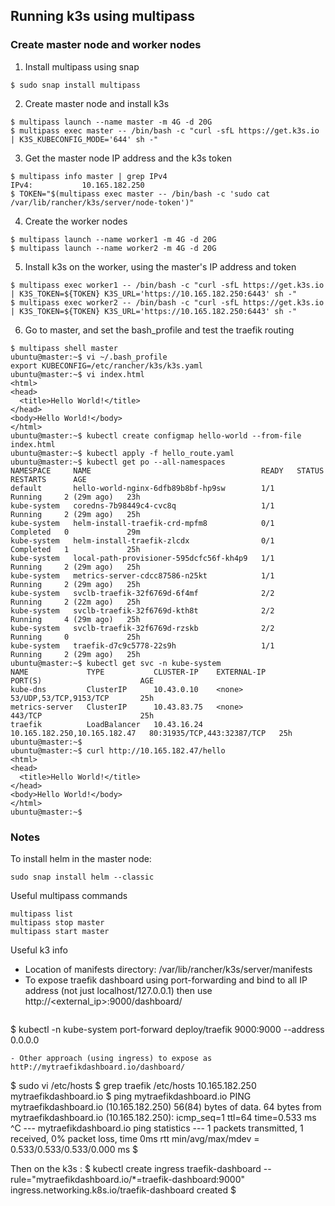 ## Running k3s using multipass

### Create master node and worker nodes
1. Install multipass using snap
```
$ sudo snap install multipass
```
2. Create master node and install k3s
```
$ multipass launch --name master -m 4G -d 20G
$ multipass exec master -- /bin/bash -c "curl -sfL https://get.k3s.io | K3S_KUBECONFIG_MODE='644' sh -"
```
3. Get the master node IP address and the k3s token
```
$ multipass info master | grep IPv4
IPv4:           10.165.182.250
$ TOKEN="$(multipass exec master -- /bin/bash -c 'sudo cat /var/lib/rancher/k3s/server/node-token')"
```
4. Create the worker nodes
```
$ multipass launch --name worker1 -m 4G -d 20G
$ multipass launch --name worker2 -m 4G -d 20G
```
5. Install k3s on the worker, using the master's IP address and token
```
$ multipass exec worker1 -- /bin/bash -c "curl -sfL https://get.k3s.io | K3S_TOKEN=${TOKEN} K3S_URL='https://10.165.182.250:6443' sh -"
$ multipass exec worker2 -- /bin/bash -c "curl -sfL https://get.k3s.io | K3S_TOKEN=${TOKEN} K3S_URL='https://10.165.182.250:6443' sh -"
```
6. Go to master, and set the bash_profile and test the traefik routing
```
$ multipass shell master
ubuntu@master:~$ vi ~/.bash_profile
export KUBECONFIG=/etc/rancher/k3s/k3s.yaml
ubuntu@master:~$ vi index.html
<html>
<head>
  <title>Hello World!</title>
</head>
<body>Hello World!</body>
</html>
ubuntu@master:~$ kubectl create configmap hello-world --from-file index.html
ubuntu@master:~$ kubectl apply -f hello_route.yaml 
ubuntu@master:~$ kubectl get po --all-namespaces
NAMESPACE     NAME                                      READY   STATUS      RESTARTS      AGE
default       hello-world-nginx-6dfb89b8bf-hp9sw        1/1     Running     2 (29m ago)   23h
kube-system   coredns-7b98449c4-cvc8q                   1/1     Running     2 (29m ago)   25h
kube-system   helm-install-traefik-crd-mpfm8            0/1     Completed   0             29m
kube-system   helm-install-traefik-zlcdx                0/1     Completed   1             25h
kube-system   local-path-provisioner-595dcfc56f-kh4p9   1/1     Running     2 (29m ago)   25h
kube-system   metrics-server-cdcc87586-n25kt            1/1     Running     2 (29m ago)   25h
kube-system   svclb-traefik-32f6769d-6f4mf              2/2     Running     2 (22m ago)   25h
kube-system   svclb-traefik-32f6769d-kth8t              2/2     Running     4 (29m ago)   25h
kube-system   svclb-traefik-32f6769d-rzskb              2/2     Running     0             25h
kube-system   traefik-d7c9c5778-22s9h                   1/1     Running     2 (29m ago)   25h
ubuntu@master:~$ kubectl get svc -n kube-system
NAME             TYPE           CLUSTER-IP    EXTERNAL-IP                    PORT(S)                      AGE
kube-dns         ClusterIP      10.43.0.10    <none>                         53/UDP,53/TCP,9153/TCP       25h
metrics-server   ClusterIP      10.43.83.75   <none>                         443/TCP                      25h
traefik          LoadBalancer   10.43.16.24   10.165.182.250,10.165.182.47   80:31935/TCP,443:32387/TCP   25h
ubuntu@master:~$ 
ubuntu@master:~$ curl http://10.165.182.47/hello
<html>
<head>
  <title>Hello World!</title>
</head>
<body>Hello World!</body>
</html>
ubuntu@master:~$ 

```

### Notes
To install helm in the master node:
```
sudo snap install helm --classic
```

Useful multipass commands
```
multipass list
multipass stop master
multipass start master
```

Useful k3 info
- Location of manifests directory: /var/lib/rancher/k3s/server/manifests
- To expose traefik dashboard using port-forwarding and bind to all IP address (not just localhost/127.0.0.1) then use http://<external_ip>:9000/dashboard/
  ```
$ kubectl -n kube-system port-forward deploy/traefik 9000:9000 --address 0.0.0.0
  ```
- Other approach (using ingress) to expose as httP://mytraefikdashboard.io/dashboard/
```
$ sudo vi /etc/hosts
$ grep traefik /etc/hosts
10.165.182.250 mytraefikdashboard.io
$ ping mytraefikdashboard.io
PING mytraefikdashboard.io (10.165.182.250) 56(84) bytes of data.
64 bytes from mytraefikdashboard.io (10.165.182.250): icmp_seq=1 ttl=64 time=0.533 ms
^C
--- mytraefikdashboard.io ping statistics ---
1 packets transmitted, 1 received, 0% packet loss, time 0ms
rtt min/avg/max/mdev = 0.533/0.533/0.533/0.000 ms
$ 

Then on the k3s :
$ kubectl create ingress traefik-dashboard --rule="mytraefikdashboard.io/*=traefik-dashboard:9000"
ingress.networking.k8s.io/traefik-dashboard created
$ 
```
